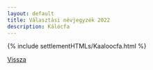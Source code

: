 ```yaml
---
layout: default
title: Választási névjegyzék 2022
description: Kálócfa
---
```


{% include settlementHTMLs/Kaaloocfa.html %}

[Vissza](../)